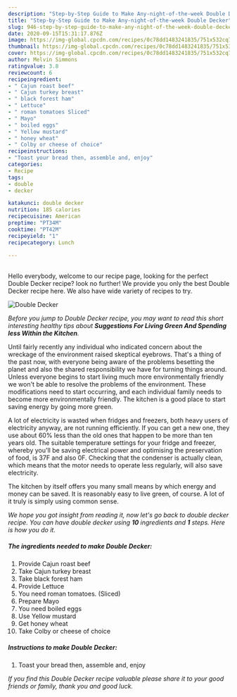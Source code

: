 ```yaml
---
description: "Step-by-Step Guide to Make Any-night-of-the-week Double Decker"
title: "Step-by-Step Guide to Make Any-night-of-the-week Double Decker"
slug: 946-step-by-step-guide-to-make-any-night-of-the-week-double-decker
date: 2020-09-15T15:31:17.876Z
image: https://img-global.cpcdn.com/recipes/0c78dd1483241835/751x532cq70/double-decker-recipe-main-photo.jpg
thumbnail: https://img-global.cpcdn.com/recipes/0c78dd1483241835/751x532cq70/double-decker-recipe-main-photo.jpg
cover: https://img-global.cpcdn.com/recipes/0c78dd1483241835/751x532cq70/double-decker-recipe-main-photo.jpg
author: Melvin Simmons
ratingvalue: 3.8
reviewcount: 6
recipeingredient:
- " Cajun roast beef"
- " Cajun turkey breast"
- " black forest ham"
- " Lettuce"
- " roman tomatoes Sliced"
- " Mayo"
- " boiled eggs"
- " Yellow mustard"
- " honey wheat"
- " Colby or cheese of choice"
recipeinstructions:
- "Toast your bread then, assemble and, enjoy"
categories:
- Recipe
tags:
- double
- decker

katakunci: double decker 
nutrition: 185 calories
recipecuisine: American
preptime: "PT34M"
cooktime: "PT42M"
recipeyield: "1"
recipecategory: Lunch

---
```

<br>
Hello everybody, welcome to our recipe page, looking for the perfect Double Decker recipe? look no further! We provide you only the best Double Decker recipe here. We also have wide variety of recipes to try.
<br>


![Double Decker](https://img-global.cpcdn.com/recipes/0c78dd1483241835/751x532cq70/double-decker-recipe-main-photo.jpg)

<i>Before you jump to Double Decker recipe, you may want to read this short interesting healthy tips about 
<strong>Suggestions For Living Green And Spending less Within the Kitchen</strong>.</i>
</br>

Until fairly recently any individual who indicated concern about the wreckage of the environment raised skeptical eyebrows. That's a thing of the past now, with everyone being aware of the problems besetting the planet and also the shared responsibility we have for turning things around. Unless everyone begins to start living much more environmentally friendly we won't be able to resolve the problems of the environment. These modifications need to start occurring, and each individual family needs to become more environmentally friendly. The kitchen is a good place to start saving energy by going more green.

A lot of electricity is wasted when fridges and freezers, both heavy users of electricity anyway, are not running efficiently. If you can get a new one, they use about 60% less than the old ones that happen to be more than ten years old. The suitable temperature settings for your fridge and freezer, whereby you'll be saving electrical power and optimising the preservation of food, is 37F and also 0F. Checking that the condenser is actually clean, which means that the motor needs to operate less regularly, will also save electricity.

The kitchen by itself offers you many small means by which energy and money can be saved. It is reasonably easy to live green, of course. A lot of it truly is simply using common sense.


<i>We hope you got insight from reading it, now let's go back to double decker recipe. You can have double decker using <strong>10</strong> ingredients and <strong>1</strong> steps. Here is how you do it.
</i>

##### The ingredients needed to make Double Decker:

1. Provide  Cajun roast beef
1. Take  Cajun turkey breast
1. Take  black forest ham
1. Provide  Lettuce
1. You need  roman tomatoes. (Sliced)
1. Prepare  Mayo
1. You need  boiled eggs
1. Use  Yellow mustard
1. Get  honey wheat
1. Take  Colby or cheese of choice


##### Instructions to make Double Decker:

1. Toast your bread then, assemble and, enjoy


<i>If you find this Double Decker recipe valuable please share it to your good friends or family, thank you and good luck.</i>
